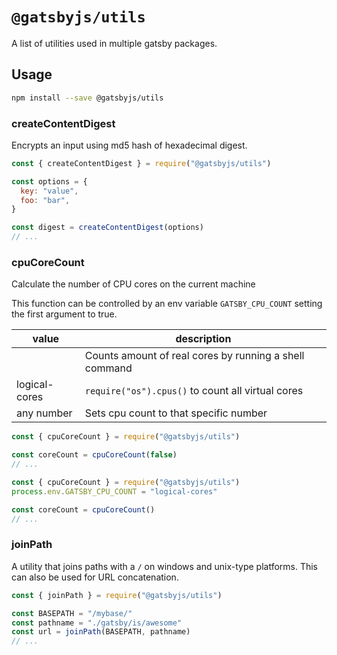 # `@gatsbyjs/utils`

A list of utilities used in multiple gatsby packages.

## Usage

```sh
npm install --save @gatsbyjs/utils
```

### createContentDigest

Encrypts an input using md5 hash of hexadecimal digest.

```js
const { createContentDigest } = require("@gatsbyjs/utils")

const options = {
  key: "value",
  foo: "bar",
}

const digest = createContentDigest(options)
// ...
```

### cpuCoreCount

Calculate the number of CPU cores on the current machine

This function can be controlled by an env variable `GATSBY_CPU_COUNT` setting the first argument to true.

| value         | description                                            |
| ------------- | ------------------------------------------------------ |
|               | Counts amount of real cores by running a shell command |
| logical-cores | `require("os").cpus()` to count all virtual cores      |
| any number    | Sets cpu count to that specific number                 |

```js
const { cpuCoreCount } = require("@gatsbyjs/utils")

const coreCount = cpuCoreCount(false)
// ...
```

```js
const { cpuCoreCount } = require("@gatsbyjs/utils")
process.env.GATSBY_CPU_COUNT = "logical-cores"

const coreCount = cpuCoreCount()
// ...
```

### joinPath

A utility that joins paths with a `/` on windows and unix-type platforms. This can also be used for URL concatenation.

```js
const { joinPath } = require("@gatsbyjs/utils")

const BASEPATH = "/mybase/"
const pathname = "./gatsby/is/awesome"
const url = joinPath(BASEPATH, pathname)
// ...
```
